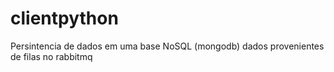 # clientpython

Persintencia de dados em uma base NoSQL (mongodb) dados provenientes de filas no rabbitmq
